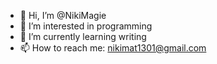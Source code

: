 - 👋 Hi, I’m @NikiMagie
- 👀 I’m interested in programming
- 🌱 I’m currently learning writing
- 📫 How to reach me: nikimat1301@gmail.com

<!---
NikiMagie/NikiMagie is a ✨ special ✨ repository because its `README.md` (this file) appears on your GitHub profile.
You can click the Preview link to take a look at your changes.
--->
